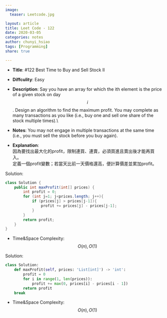 ```yaml
---
image:
  teaser: Leetcode.jpg

layout: article
title: Leet Code - 122
date: 2020-03-05
categories: notes
author: chunyi_hsiao
tags: [Programming]
share: true

---
```


- **Title**: #122 Best Time to Buy and Sell Stock II
- **Diffculity**: Easy 
- **Description**: Say you have an array for which the ith element is the price of a given stock on day $$i$$.
Design an algorithm to find the maximum profit. You may complete as many transactions as you like (i.e., buy one and sell one share of the stock multiple times).\
- **Notes**: 
You may not engage in multiple transactions at the same time (i.e., you must sell the stock before you buy again).

- **Explanation**: \
因為要找出最大化的profit，限制連買、連賣，必須買進且賣出後才能再買入。\
定義一個profit變數；若當天比前一天價格還高，便計算價差並累加profit。


Solution:
```java
class Solution {
    public int maxProfit(int[] prices) {
        int profit = 0;
        for (int j=1; j<prices.length; j++){
            if (prices[j] > prices[j-1]){
                profit += prices[j] - prices[j-1];
            }
        }
        return profit;
    }
}
```
- Time&Space Complexity: $$O(n), O(1)$$


Solution:
```python
class Solution:
    def maxProfit(self, prices: 'List[int]') -> 'int':
        profit = 0
        for i in range(1, len(prices)):
            profit += max(0, prices[i] - prices[i - 1])
        return profit
    break
```
- Time&Space Complexity: $$O(n), O(1)$$
